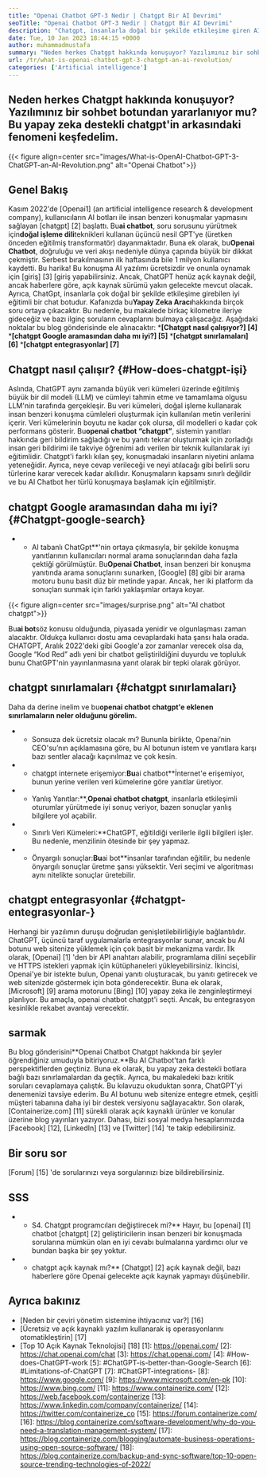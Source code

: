 ```yaml
---
title: "Openai Chatbot GPT-3 Nedir | Chatgpt Bir AI Devrimi" 
seoTitle: "Openai Chatbot GPT-3 Nedir | Chatgpt Bir AI Devrimi" 
description: "Chatgpt, insanlarla doğal bir şekilde etkileşime giren AI destekli bir chatbot. Bu Openai Chatbot, GPT-3 adı verilen dil işleme AI modeline dayanmaktadır." 
date: Tue, 10 Jan 2023 18:44:15 +0000
author: muhammadmustafa
summary: "Neden herkes Chatgpt hakkında konuşuyor? Yazılımınız bir sohbet botundan yararlanıyor mu? Bu yapay zeka destekli chatgpt'in arkasındaki fenomeni keşfedelim." 
url: /tr/what-is-openai-chatbot-gpt-3-chatgpt-an-ai-revolution/
categories: ['Artificial intelligence']
---
```


## Neden herkes Chatgpt hakkında konuşuyor? Yazılımınız bir sohbet botundan yararlanıyor mu? Bu yapay zeka destekli chatgpt'in arkasındaki fenomeni keşfedelim.

{{< figure align=center src="images/What-is-OpenAI-Chatbot-GPT-3-ChatGPT-an-AI-Revolution.png" alt="Openai Chatbot">}}


## Genel Bakış

Kasım 2022'de [Openai1] (an artificial intelligence research & development company), kullanıcıların AI botları ile insan benzeri konuşmalar yapmasını sağlayan [chatgpt] [2] başlattı. Bu**ai chatbot**, soru sorusunu yürütmek için**doğal işleme dili**teknikleri kullanan üçüncü nesil GPT'ye (üretken önceden eğitilmiş transformatör) dayanmaktadır. Buna ek olarak, bu**Openai Chatbot**, doğruluğu ve veri akışı nedeniyle dünya çapında büyük bir dikkat çekmiştir. Serbest bırakılmasının ilk haftasında bile 1 milyon kullanıcı kaydetti. Bu harika!
Bu konuşma AI yazılımı ücretsizdir ve onunla oynamak için [giriş] [3] [giriş yapabilirsiniz. Ancak, ChatGPT henüz açık kaynak değil, ancak haberlere göre, açık kaynak sürümü yakın gelecekte mevcut olacak. Ayrıca, ChatGpt, insanlarla çok doğal bir şekilde etkileşime girebilen iyi eğitimli bir chat botudur. Kafanızda bu**Yapay Zeka Aracı**hakkında birçok soru ortaya çıkacaktır. Bu nedenle, bu makalede birkaç kilometre ileriye gideceğiz ve bazı ilginç soruların cevaplarını bulmaya çalışacağız.
Aşağıdaki noktalar bu blog gönderisinde ele alınacaktır:
***[Chatgpt nasıl çalışıyor?] [4]**
***[chatgpt Google aramasından daha mı iyi?] [5]**
***[chatgpt sınırlamaları] [6]**
***[chatgpt entegrasyonlar] [7]**

## Chatgpt nasıl çalışır? {#How-does-chatgpt-işi}
Aslında, ChatGPT aynı zamanda büyük veri kümeleri üzerinde eğitilmiş büyük bir dil modeli (LLM) ve cümleyi tahmin etme ve tamamlama olgusu LLM'nin tarafında gerçekleşir. Bu veri kümeleri, doğal işleme kullanarak insan benzeri konuşma cümleleri oluşturmak için kullanılan metin verilerini içerir. Veri kümelerinin boyutu ne kadar çok olursa, dil modelleri o kadar çok performans gösterir.
Bu**openai chatbot “chatgpt”**, sistemin yanıtları hakkında geri bildirim sağladığı ve bu yanıtı tekrar oluşturmak için zorladığı insan geri bildirimi ile takviye öğrenimi adı verilen bir teknik kullanılarak iyi eğitimlidir. Chatgpt'i farklı kılan şey, konuşmadaki insanların niyetini anlama yeteneğidir. Ayrıca, neye cevap verileceği ve neyi atılacağı gibi belirli soru türlerine karar verecek kadar akıllıdır. Konuşmaların kapsamı sınırlı değildir ve bu AI Chatbot her türlü konuşmaya başlamak için eğitilmiştir.

## chatgpt Google aramasından daha mı iyi? {#Chatgpt-google-search}
* * AI tabanlı ChatGpt**'nin ortaya çıkmasıyla, bir şekilde konuşma yanıtlarının kullanıcıları normal arama sonuçlarından daha fazla çektiği görülmüştür. Bu**Openai Chatbot**, insan benzeri bir konuşma yanıtında arama sonuçlarını sunarken, [Google] [8] gibi bir arama motoru bunu basit düz bir metinde yapar. Ancak, her iki platform da sonuçları sunmak için farklı yaklaşımlar ortaya koyar.

{{< figure align=center src="images/surprise.png" alt="AI chatbot chatgpt">}}

Bu**ai bot**söz konusu olduğunda, piyasada yenidir ve olgunlaşması zaman alacaktır. Oldukça kullanıcı dostu ama cevaplardaki hata şansı hala orada. CHATGPT, Aralık 2022'deki gibi Google'a zor zamanlar verecek olsa da, Google “Kod Red” adlı yeni bir chatbot geliştirildiğini duyurdu ve topluluk bunu ChatGPT'nin yayınlanmasına yanıt olarak bir tepki olarak görüyor.

## chatgpt sınırlamaları {#chatgpt sınırlamaları}
Daha da derine inelim ve bu**openai chatbot chatgpt'e eklenen sınırlamaların neler olduğunu görelim.**
* * Sonsuza dek ücretsiz olacak mı? Bununla birlikte, Openai’nin CEO'su’nın açıklamasına göre, bu AI botunun istem ve yanıtlara karşı bazı sentler alacağı kaçınılmaz ve çok kesin.
* * chatgpt internete erişemiyor:**Bu**ai chatbot**İnternet'e erişemiyor, bunun yerine verilen veri kümelerine göre yanıtlar üretiyor.
* * Yanlış Yanıtlar:**,**Openai chatbot chatgpt**, insanlarla etkileşimli oturumlar yürütmede iyi sonuç veriyor, bazen sonuçlar yanlış bilgilere yol açabilir.
* * Sınırlı Veri Kümeleri:**ChatGPT, eğitildiği verilerle ilgili bilgileri işler. Bu nedenle, menzilinin ötesinde bir şey yapmaz.
* * Önyargılı sonuçlar:**Bu**ai bot**insanlar tarafından eğitilir, bu nedenle önyargılı sonuçlar üretme şansı yüksektir. Veri seçimi ve algoritması aynı nitelikte sonuçlar üretebilir.

## chatgpt entegrasyonlar {#chatgpt-entegrasyonlar-}
Herhangi bir yazılımın duruşu doğrudan genişletilebilirliğiyle bağlantılıdır. ChatGPT, üçüncü taraf uygulamalarla entegrasyonlar sunar, ancak bu AI botunu web sitenize yüklemek için çok basit bir mekanizma vardır. İlk olarak, [Openai] [1] 'den bir API anahtarı alabilir, programlama dilini seçebilir ve HTTPS istekleri yapmak için kütüphaneleri yükleyebilirsiniz. İkincisi, Openai'ye bir istekte bulun, Openai yanıtı oluşturacak, bu yanıtı getirecek ve web sitenizde göstermek için bota gönderecektir.
Buna ek olarak, [Microsoft] [9] arama motorunu [Bing] [10] yapay zeka ile zenginleştirmeyi planlıyor. Bu amaçla, openai chatbot chatgpt'i seçti. Ancak, bu entegrasyon kesinlikle rekabet avantajı verecektir.

## sarmak
Bu blog gönderisini**Openai Chatbot Chatgpt hakkında bir şeyler öğrendiğiniz umuduyla bitiriyoruz.**Bu AI Chatbot'tan farklı perspektiflerden geçtiniz. Buna ek olarak, bu yapay zeka destekli botlara bağlı bazı sınırlamalardan da geçtik. Ayrıca, bu makaledeki bazı kritik soruları cevaplamaya çalıştık. Bu kılavuzu okuduktan sonra, ChatGPT'yi denemenizi tavsiye ederim. Bu AI botunu web sitenize entegre etmek, çeşitli müşteri tabanına daha iyi bir destek versiyonu sağlayacaktır.
Son olarak, [Containerize.com] [11] sürekli olarak açık kaynaklı ürünler ve konular üzerine blog yayınları yazıyor. Dahası, bizi sosyal medya hesaplarımızda [Facebook] [12], [LinkedIn] [13] ve [Twitter] [14] 'te takip edebilirsiniz.

## Bir soru sor
[Forum] [15] 'de sorularınızı veya sorgularınızı bize bildirebilirsiniz.

## SSS
* * S4. Chatgpt programcıları değiştirecek mi?**
Hayır, bu [openai] [1] chatbot [chatgpt] [2] geliştiricilerin insan benzeri bir konuşmada sorularına mümkün olan en iyi cevabı bulmalarına yardımcı olur ve bundan başka bir şey yoktur.
* * chatgpt açık kaynak mı?**
[Chatgpt] [2] açık kaynak değil, bazı haberlere göre Openai gelecekte açık kaynak yapmayı düşünebilir.

## Ayrıca bakınız
  * [Neden bir çeviri yönetim sistemine ihtiyacınız var?] [16]
  * [Ücretsiz ve açık kaynaklı yazılım kullanarak iş operasyonlarını otomatikleştirin] [17]
  * [Top 10 Açık Kaynak Teknolojisi] [18]
[1]: https://openai.com/
[2]: https://chat.openai.com/chat
[3]: https://chat.openai.com/
[4]: #How-does-ChatGPT-work
[5]: #ChatGPT-is-better-than-Google-Search
[6]: #Limitations-of-ChatGPT
[7]: #ChatGPT-integrations-
[8]: https://www.google.com/
[9]: https://www.microsoft.com/en-pk
[10]: https://www.bing.com/
[11]: https://www.containerize.com/
[12]: https://web.facebook.com/containerize
[13]: https://www.linkedin.com/company/containerize/
[14]: https://twitter.com/containerize_co
[15]: https://forum.containerize.com/
[16]: https://blog.containerize.com/software-development/why-do-you-need-a-translation-management-system/
[17]: https://blog.containerize.com/blogging/automate-business-operations-using-open-source-software/
[18]: https://blog.containerize.com/backup-and-sync-software/top-10-open-source-trending-technologies-of-2022/
